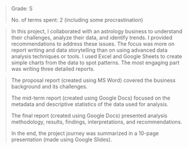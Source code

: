 >Grade: S
> 
>No. of terms spent: 2 (including some procrastination)

>In this project, I collaborated with an astrology business to understand their challenges, analyze their data, and identify trends. I provided recommendations to address these issues. The focus was more on report writing and data storytelling than on using advanced data analysis techniques or tools. I used Excel and Google Sheets to create simple charts from the data to spot patterns. The most engaging part was writing three detailed reports.

>The proposal report (created using MS Word) covered the business background and its challenges.
>
>The mid-term report (created using Google Docs) focused on the metadata and descriptive statistics of the data used for analysis.
>
>The final report (created using Google Docs) presented analysis methodology, results, findings, interpretations, and recommendations.
>
>In the end, the project journey was summarized in a 10-page presentation (made using Google Slides).







